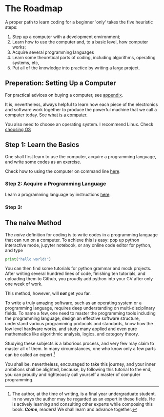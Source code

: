 # The Roadmap

A proper path to learn coding for a beginner 'only' takes the five heuristic steps: 

1. Step up a computer with a development environment;
1. Learn how to use the computer and, to a basic level, how computer works;
1. Acquire several programming languages
1. Learn some theoretical parts of coding, including algorithms, operating systems, etc,
1. Put all of the knowledge into practice by writing a large project.

<!-- TODO: UNFINISHED -->

## Preperation: Setting Up a Computer

For practical advices on buying a computer, see [appendix](../appendix/advice_on_buying_a_computer.md).

It is, nevertheless, always helpful to learn how each piece of the electronics and software work together to produce the powerful machine that we call a computer today.
See [what is a computer](../what_is_computer/summary.md).

You also need to choose an operating system. 
I recommend Linux.
Check [choosing OS](../what_is_computer/choosing_os.md)

## Step 1: Learn the Basics

One shall first learn to use the computer, acquire a programming language, and write some codes as an exercise.

Check how to using the computer on command line [here](../let_there_be_linux/linux_on_command_line.md).


### Step 2: Acquire a Programming Language

Learn a programming language by instructions [here](../lets_write_code/chapter_summary.md).

### Step 3: 


## The naive Method

The _naive_ definition for coding is to write codes in a programming language that can run on a computer.
To achieve this is easy: pop up python interactive mode, jupyter notebook, or any online code editor for python, and type 

```python
print("hello world!")
```

You can then find some tutorials for python grammar and mock projects. 
After writing several hundred lines of code, finishing ten tutorials, and uploading them to Github, you proudly add python into your CV after only one week of work.

This method, however, will *__not__* get you far.

To write a truly amazing software, such as an operating system or a programming language, requires deep understanding on multi-disciplinary fields.
To name a few, one need to master the programming tools including the programming language, design an effective software structure, understand various programming protocols and standards, know how the low level hardware works, and study many applied and even pure mathematics like algorithmic analysis, logics, and category theory.

Studying these subjects is a laborious process, and very few may claim to master all of them. 
In many circumstances, one who know only a few parts can be called an expert.[^disclaimer]

You shall be, nevertheless, encouraged to take this journey, and your inner ambitions shall be alighted, because, by following this tutorial to the end, you can proudly and righteously call yourself a master of computer programming.


[^disclaimer]: The author, at the time of writing, is a final year undergraduate student. 
In no ways the author may be regarded as an expert in these fields. 
He is actively learning and consulting other experts while composing this book.
*__Come__*, readers! We shall learn and advance together.
